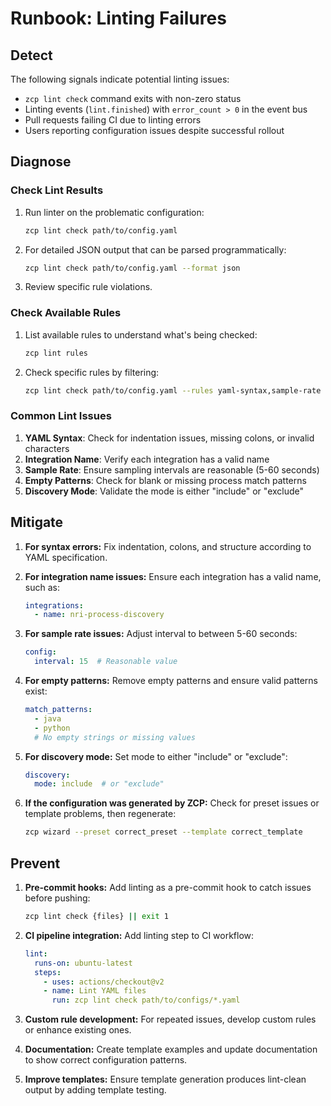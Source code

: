 # Runbook: Linting Failures

## Detect

The following signals indicate potential linting issues:

- `zcp lint check` command exits with non-zero status
- Linting events (`lint.finished`) with `error_count > 0` in the event bus
- Pull requests failing CI due to linting errors
- Users reporting configuration issues despite successful rollout

## Diagnose

### Check Lint Results

1. Run linter on the problematic configuration:
   ```bash
   zcp lint check path/to/config.yaml
   ```

2. For detailed JSON output that can be parsed programmatically:
   ```bash
   zcp lint check path/to/config.yaml --format json
   ```

3. Review specific rule violations.

### Check Available Rules

1. List available rules to understand what's being checked:
   ```bash
   zcp lint rules
   ```

2. Check specific rules by filtering:
   ```bash
   zcp lint check path/to/config.yaml --rules yaml-syntax,sample-rate
   ```

### Common Lint Issues

1. **YAML Syntax**: Check for indentation issues, missing colons, or invalid characters
2. **Integration Name**: Verify each integration has a valid name
3. **Sample Rate**: Ensure sampling intervals are reasonable (5-60 seconds)
4. **Empty Patterns**: Check for blank or missing process match patterns
5. **Discovery Mode**: Validate the mode is either "include" or "exclude"

## Mitigate

1. **For syntax errors:**
   Fix indentation, colons, and structure according to YAML specification.

2. **For integration name issues:**
   Ensure each integration has a valid name, such as:
   ```yaml
   integrations:
     - name: nri-process-discovery
   ```

3. **For sample rate issues:**
   Adjust interval to between 5-60 seconds:
   ```yaml
   config:
     interval: 15  # Reasonable value
   ```

4. **For empty patterns:**
   Remove empty patterns and ensure valid patterns exist:
   ```yaml
   match_patterns:
     - java
     - python
     # No empty strings or missing values
   ```

5. **For discovery mode:**
   Set mode to either "include" or "exclude":
   ```yaml
   discovery:
     mode: include  # or "exclude"
   ```

6. **If the configuration was generated by ZCP:**
   Check for preset issues or template problems, then regenerate:
   ```bash
   zcp wizard --preset correct_preset --template correct_template
   ```

## Prevent

1. **Pre-commit hooks:**
   Add linting as a pre-commit hook to catch issues before pushing:
   ```bash
   zcp lint check {files} || exit 1
   ```

2. **CI pipeline integration:**
   Add linting step to CI workflow:
   ```yaml
   lint:
     runs-on: ubuntu-latest
     steps:
       - uses: actions/checkout@v2
       - name: Lint YAML files
         run: zcp lint check path/to/configs/*.yaml
   ```

3. **Custom rule development:**
   For repeated issues, develop custom rules or enhance existing ones.

4. **Documentation:**
   Create template examples and update documentation to show correct configuration patterns.

5. **Improve templates:**
   Ensure template generation produces lint-clean output by adding template testing.
